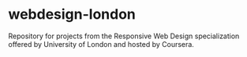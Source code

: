 # webdesign-london
Repository for projects from the Responsive Web Design specialization offered by University of London and hosted by Coursera.
